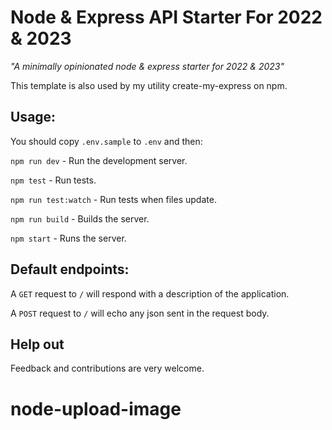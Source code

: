# Node & Express API Starter For 2022 & 2023

_"A minimally opinionated node & express starter for 2022 & 2023"_

This template is also used by my utility create-my-express on npm.

## Usage:

You should copy `.env.sample` to `.env` and then:

`npm run dev` - Run the development server.

`npm test` - Run tests.

`npm run test:watch` - Run tests when files update.

`npm run build` - Builds the server.

`npm start` - Runs the server.

## Default endpoints:

A `GET` request to `/` will respond with a description of the application.

A `POST` request to `/` will echo any json sent in the request body.

## Help out

Feedback and contributions are very welcome.
# node-upload-image
